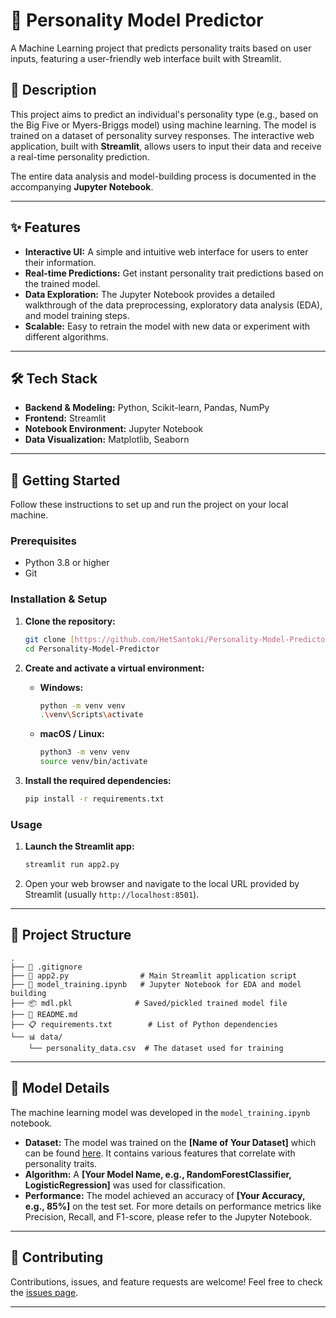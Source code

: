 # 🧠 Personality Model Predictor

A Machine Learning project that predicts personality traits based on user inputs, featuring a user-friendly web interface built with Streamlit.

## 📜 Description

This project aims to predict an individual's personality type (e.g., based on the Big Five or Myers-Briggs model) using machine learning. The model is trained on a dataset of personality survey responses. The interactive web application, built with **Streamlit**, allows users to input their data and receive a real-time personality prediction.

The entire data analysis and model-building process is documented in the accompanying **Jupyter Notebook**.

***

## ✨ Features

* **Interactive UI:** A simple and intuitive web interface for users to enter their information.
* **Real-time Predictions:** Get instant personality trait predictions based on the trained model.
* **Data Exploration:** The Jupyter Notebook provides a detailed walkthrough of the data preprocessing, exploratory data analysis (EDA), and model training steps.
* **Scalable:** Easy to retrain the model with new data or experiment with different algorithms.

***

## 🛠️ Tech Stack

* **Backend & Modeling:** Python, Scikit-learn, Pandas, NumPy
* **Frontend:** Streamlit
* **Notebook Environment:** Jupyter Notebook
* **Data Visualization:** Matplotlib, Seaborn

***

## 🚀 Getting Started

Follow these instructions to set up and run the project on your local machine.

### Prerequisites

* Python 3.8 or higher
* Git

### Installation & Setup

1.  **Clone the repository:**
    ```bash
    git clone [https://github.com/HetSantoki/Personality-Model-Predictor.git]
    cd Personality-Model-Predictor
    ```

2.  **Create and activate a virtual environment:**
    * **Windows:**
        ```bash
        python -m venv venv
        .\venv\Scripts\activate
        ```
    * **macOS / Linux:**
        ```bash
        python3 -m venv venv
        source venv/bin/activate
        ```

3.  **Install the required dependencies:**
    ```bash
    pip install -r requirements.txt
    ```

### Usage

1.  **Launch the Streamlit app:**
    ```bash
    streamlit run app2.py
    ```

2.  Open your web browser and navigate to the local URL provided by Streamlit (usually `http://localhost:8501`).

***

## 📁 Project Structure

```
.
├── 📄 .gitignore
├── 🚀 app2.py                # Main Streamlit application script
├── 📓 model_training.ipynb   # Jupyter Notebook for EDA and model building
├── 📦 mdl.pkl              # Saved/pickled trained model file
├── 📜 README.md
├── 📋 requirements.txt        # List of Python dependencies
└── 📊 data/
    └── personality_data.csv  # The dataset used for training
```

***

## 🤖 Model Details

The machine learning model was developed in the `model_training.ipynb` notebook.

* **Dataset:** The model was trained on the **[Name of Your Dataset]** which can be found [here](https://link-to-your-dataset-source.com). It contains various features that correlate with personality traits.
* **Algorithm:** A **[Your Model Name, e.g., RandomForestClassifier, LogisticRegression]** was used for classification.
* **Performance:** The model achieved an accuracy of **[Your Accuracy, e.g., 85%]** on the test set. For more details on performance metrics like Precision, Recall, and F1-score, please refer to the Jupyter Notebook.

***

## 🤝 Contributing

Contributions, issues, and feature requests are welcome! Feel free to check the [issues page](https://github.com/HetSantoki/Personality-Model-Predictor/issues).

***



